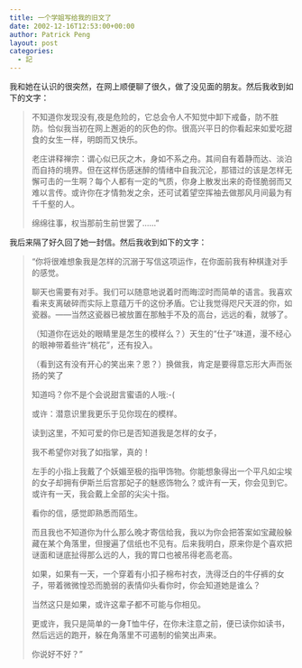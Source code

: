 ```yaml
---
title: 一个学姐写给我的旧文了
date: 2002-12-16T12:53:00+00:00
author: Patrick Peng
layout: post
categories:
  - 記
---
```

我和她在认识的很突然，在网上顺便聊了很久，做了没见面的朋友。然后我收到如下的文字：

> 不知道你发现没有,夜是危险的，它总会令人不知觉中卸下戒备，防不胜防。恰似我当初在网上邂逅的的灰色的你。很高兴平日的你看起来如爱吃甜食的女生一样，明朗而又快乐。
>
> 老庄讲释禅宗：谓心似已灰之木，身如不系之舟。其间自有着静而达、淡泊而自持的境界。但在这样伤感迷醉的情绪中自我沉沦，那错过的该是怎样无懈可击的一生啊？每个人都有一定的气质，你身上散发出来的奇怪脆弱而又难以言传。或许你在才情勃发之余，还可试着望空挥袖去做那风月间最为有千千壑的人。 
>
> 绵绵往事，权当那前生前世罢了……”

我后来隔了好久回了她一封信。然后我收到如下的文字：

> “你将很难想象我是怎样的沉溺于写信这项运作，在你面前我有种棋逢对手的感觉。
>
> 聊天也需要有对手。我们可以随意地说着时而晦涩时而简单的语言。我喜欢看来支离破碎而实际上意蕴万千的这份矛盾。它让我觉得咫尺天涯的你，如瓷器。——当然这瓷器已被放置在那触手不及的高台，远远的看，就够了。
>
> （知道你在远处的眼睛里是怎生的模样么？）天生的“仕子”味道，漫不经心的眼神带着些许“桃花”，还有投入。
>
> （看到这有没有开心的笑出来？恩？）换做我，肯定是要得意忘形大声而张扬的笑了
>
> 知道吗？你不是个会说甜言蜜语的人哦:-(
>
> 或许：潜意识里我更乐于见你现在的模样。
>
> 读到这里，不知可爱的你已是否知道我是怎样的女子，
>
> 我不希望你对我了如指掌，真的！
>
> 左手的小指上我戴了个妖媚至极的指甲饰物。你能想象得出一个平凡如尘埃的女子却拥有伊斯兰后宫那妃子的魅惑饰物么？或许有一天，你会见到它。或许有一天，我会戴上全部的尖尖十指。
>
> 看你的信，感觉即熟悉而陌生。
>
> 而且我也不知道你为什么那么晚才寄信给我，我以为你会把答案如宝藏般躲藏在某个角落里，但搜遍了信纸也不见有。后来我明白，原来你是个喜欢把谜面和谜底扯得那么远的人，我的胃口也被吊得老高老高。
>
> 如果，如果有一天，一个穿着有小扣子棉布衬衣，洗得泛白的牛仔裤的女子，带着微微惶恐而脆弱的表情仰头看你时，你会知道她是谁么？
>
> 当然这只是如果，或许这辈子都不可能与你相见。
>
> 更或许，我只是简单的一身T恤牛仔，在你未注意之前，便已读你如读书，然后远远的跑开，躲在角落里不可遏制的偷笑出声来。
>
> 你说好不好？”